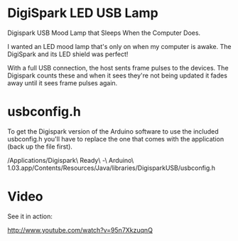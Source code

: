 DigiSpark LED USB Lamp
======================

Digispark USB Mood Lamp that Sleeps When the Computer Does.

I wanted an LED mood lamp that's only on when my computer is awake. The DigiSpark and its LED shield was perfect!

With a full USB connection, the host sents frame pulses to the devices. The Digispark counts these and when it sees they're not being updated it fades away until it sees frame pulses again.

usbconfig.h
===========

To get the Digispark version of the Arduino software to use the included usbconfig.h you'll have to replace the one that comes with the application (back up the file first).

/Applications/Digispark\ Ready\ -\ Arduino\ 1.03.app/Contents/Resources/Java/libraries/DigisparkUSB/usbconfig.h

Video
=====

See it in action:

http://www.youtube.com/watch?v=95n7XkzuqnQ
